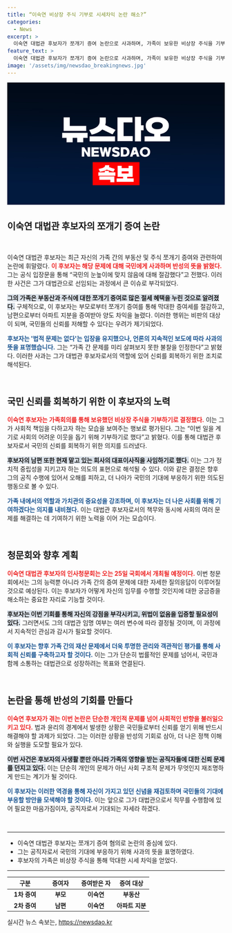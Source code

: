 ```yaml
---
title: “이숙연 비상장 주식 기부로 시세차익 논란 해소?”
categories:
  - News
excerpt: >
  이숙연 대법관 후보자가 쪼개기 증여 논란으로 사과하며, 가족이 보유한 비상장 주식을 기부하기로 결정했습니다. 청문회를 앞두고 법적 문제가 없다고 주장했지만, 국민의 눈높이에 맞지 않는 처신을 반성했습니다.
feature_text: >
  이숙연 대법관 후보자가 쪼개기 증여 논란으로 사과하며, 가족이 보유한 비상장 주식을 기부하기로 결정했습니다. 청문회를 앞두고 법적 문제가 없다고 주장했지만, 국민의 눈높이에 맞지 않는 처신을 반성했습니다.
image: '/assets/img/newsdao_breakingnews.jpg'
---
```


<p><img src="/assets/img/newsdao_breakingnews.jpg" alt="ranknews 속보" /></p>

<h2 data-ke-size="size26">이숙연 대법관 후보자의 쪼개기 증여 논란</h2>

<p data-ke-size="size16">&nbsp;</p>

<p>이숙연 대법관 후보자는 최근 자신의 가족 간의 부동산 및 주식 쪼개기 증여와 관련하여 논란에 휘말렸다. <b><span style="color: #ee2323;">이 후보자는 해당 문제에 대해 국민에게 사과하며 반성의 뜻을 밝혔다.</span></b> 그는 공식 입장문을 통해 “국민의 눈높이에 맞지 않음에 대해 절감했다”고 전했다. 이러한 사건은 그가 대법관으로 선임되는 과정에서 큰 이슈로 부각되었다.</p>

<p><b><span style="background-color: #21538527;">그의 가족은 부동산과 주식에 대한 쪼개기 증여로 많은 절세 혜택을 누린 것으로 알려졌다.</span></b> 구체적으로, 이 후보자는 부모로부터 쪼개기 증여를 통해 막대한 증여세를 절감하고, 남편으로부터 아파트 지분을 증여받아 양도 차익을 늘렸다. 이러한 행위는 비판의 대상이 되며, 국민들의 신뢰를 저해할 수 있다는 우려가 제기되었다.</p>

<p><b><span style="color: #1a5490;">후보자는 '법적 문제는 없다'는 입장을 유지했으나, 언론의 지속적인 보도에 따라 사과의 뜻을 표명했습니다.</span></b> 그는 “가족 간 문제를 미리 살펴보지 못한 불찰을 인정한다”고 밝혔다. 이러한 사과는 그가 대법관 후보자로서의 역할에 있어 신뢰를 회복하기 위한 조치로 해석된다.</p>

<p data-ke-size="size16">&nbsp;</p>

<h2 data-ke-size="size26">국민 신뢰를 회복하기 위한 이 후보자의 노력</h2>

<p><b><span style="color: #ee2323;">이숙연 후보자는 가족회의를 통해 보유했던 비상장 주식을 기부하기로 결정했다.</span></b> 이는 그가 사회적 책임을 다하고자 하는 모습을 보여주는 행보로 평가된다. 그는 “이번 일을 계기로 사회의 어려운 이웃을 돕기 위해 기부하기로 했다”고 밝혔다. 이를 통해 대법관 후보자로서 국민의 신뢰를 회복하기 위한 의지를 드러냈다.</p>

<p><b><span style="background-color: #21538527;">후보자의 남편 또한 현재 맡고 있는 회사의 대표이사직을 사임하기로 했다.</span></b> 이는 그가 정치적 중립성을 지키고자 하는 의도의 표현으로 해석될 수 있다. 이와 같은 결정은 향후 그의 공직 수행에 있어서 오해를 피하고, 더 나아가 국민의 기대에 부응하기 위한 의도된 행동으로 볼 수 있다.</p>

<p><b><span style="color: #1a5490;">가족 내에서의 역할과 가치관의 중요성을 강조하며, 이 후보자는 더 나은 사회를 위해 기여하겠다는 의지를 내비쳤다.</span></b> 이는 대법관 후보자로서의 책무와 동시에 사회의 여러 문제를 해결하는 데 기여하기 위한 노력을 이어 가는 모습이다.</p>

<p data-ke-size="size16">&nbsp;</p>

<h2 data-ke-size="size26">청문회와 향후 계획</h2>

<p><b><span style="color: #ee2323;">이숙연 대법관 후보자의 인사청문회는 오는 25일 국회에서 개최될 예정이다.</span></b> 이번 청문회에서는 그의 능력뿐 아니라 가족 간의 증여 문제에 대한 자세한 질의응답이 이루어질 것으로 예상된다. 이는 후보자가 어떻게 자신의 임무를 수행할 것인지에 대한 궁금증을 해소하는 중요한 자리로 기능할 것이다.</p>

<p><b><span style="background-color: #21538527;">후보자는 이번 기회를 통해 자신의 강점을 부각시키고, 위법이 없음을 입증할 필요성이 있다.</span></b> 그러면서도 그의 대법관 임명 여부는 여러 변수에 따라 결정될 것이며, 이 과정에서 지속적인 관심과 감시가 필요할 것이다.</p>

<p><b><span style="color: #1a5490;">이 후보자는 향후 가족 간의 재산 문제에서 더욱 투명한 관리와 객관적인 평가를 통해 사회적 신뢰를 구축하고자 할 것이다.</span></b> 이는 그가 단순히 법률적인 문제를 넘어서, 국민과 함께 소통하는 대법관으로 성장하려는 목표와 연결된다.</p>

<p data-ke-size="size16">&nbsp;</p>

<h2 data-ke-size="size26">논란을 통해 반성의 기회를 만들다</h2>

<p><b><span style="color: #ee2323;">이숙연 후보자가 겪는 이번 논란은 단순한 개인적 문제를 넘어 사회적인 반향을 불러일으키고 있다.</span></b> 법과 윤리의 경계에서 발생한 상황은 국민들로부터 신뢰를 얻기 위해 반드시 해결해야 할 과제가 되었다. 그는 이러한 상황을 반성의 기회로 삼아, 더 나은 정책 이해와 실행을 도모할 필요가 있다.</p>

<p><b><span style="background-color: #21538527;">이번 사건은 후보자의 사생활 뿐만 아니라 가족의 영향을 받는 공직자들에 대한 신뢰 문제를 던지고 있다.</span></b> 이는 단순히 개인의 문제가 아닌 사회 구조적 문제가 무엇인지 재조명하게 만드는 계기가 될 것이다.</p>

<p><b><span style="color: #1a5490;">이 후보자는 이러한 역경을 통해 자신이 가지고 있던 신념을 재검토하며 국민들의 기대에 부응할 방안을 모색해야 할 것이다.</span></b> 이는 앞으로 그가 대법관으로서 직무를 수행함에 있어 필요한 마음가짐이자, 공직자로서 기대되는 자세라 하겠다.</p>

<p data-ke-size="size16">&nbsp;</p>

<hr>

<ul>
  <li>이숙연 대법관 후보자는 쪼개기 증여 혐의로 논란의 중심에 있다.</li>
  <li>그는 공직자로서 국민의 기대에 부응하기 위해 사과의 뜻을 표명하였다.</li>
  <li>후보자의 가족은 비상장 주식을 통해 막대한 시세 차익을 얻었다.</li>
</ul>

<hr>

<table style="width: 100%; border-collapse: collapse;">
  <thead>
    <tr>
      <th style="width: 25%; text-align: center; height: 17px;"><b>구분</b></th>
      <th style="width: 25%; text-align: center; height: 17px;"><b>증여자</b></th>
      <th style="width: 25%; text-align: center; height: 17px;"><b>증여받은 자</b></th>
      <th style="width: 25%; text-align: center; height: 17px;"><b>증여 대상</b></th>
    </tr>
  </thead>
  <tbody>
    <tr>
      <td style="text-align: center; height: 17px;"><b>1차 증여</b></td>
      <td style="text-align: center; height: 17px;"><b>부모</b></td>
      <td style="text-align: center; height: 17px;"><b>이숙연</b></td>
      <td style="text-align: center; height: 17px;"><b>부동산</b></td>
    </tr>
    <tr>
      <td style="text-align: center; height: 17px;"><b>2차 증여</b></td>
      <td style="text-align: center; height: 17px;"><b>남편</b></td>
      <td style="text-align: center; height: 17px;"><b>이숙연</b></td>
      <td style="text-align: center; height: 17px;"><b>아파트 지분</b></td>
    </tr>
  </tbody>
</table>
실시간 뉴스 속보는, <a href="https://newsdao.kr" rel="dofollow">https://newsdao.kr</a>


